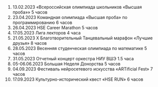 1) 13.02.2023 «Всероссийская олимпиада школьников «Высшая проба»» 5 часов
2) 23.04.2023 Командная олимпиада «Высшая проба» по программированию 6 часов
3) 26.04.2023 HSE Career Marathon 5 часов
4) 17.05.2023 Лига лекторов 4 часа
5) 21.05.2023 X Благотворительный Танцевальный марафон «Лучшие друзья» 8 часов
6) 28.05.2023 Весенняя студенческая олимпиада по математике 5 часов
7) 31.05.2023 Отчетный концерт оркестра НИУ ВШЭ 1.5 часа
8) 05-06.06.2023 Большая Неделя Донорства 5 часов
9) 04.09.2023 Фестиваль нейросетевого искусства «ARTificial Fest» 7 часов
10) 17.09.2023 Культурно-исторический квест «HSE RUN» 6 часов
